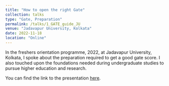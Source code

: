```yaml
---
title: "How to open the right Gate"
collection: talks
type: "Gate, Preparation"
permalink: /talks/1_GATE_guide_JU
venue: "Jadavapur University, Kolkata"
date: 2022-11-18
location: "Online"
---
```


In the freshers orientation programme, 2022, at Jadavapur University, Kolkata, I spoke about the preparation required to get a good gate score. I also touched upon the foundations needed during undergraduate studies to pursue higher education and research. 

You can find the link to the presentation [here](https://mainak-biswas1999.github.io).